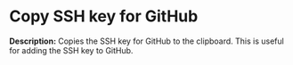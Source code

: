 # Copy SSH key for GitHub

**Description:** Copies the SSH key for GitHub to the clipboard. This is useful for adding the SSH key to GitHub.

